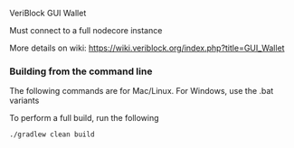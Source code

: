 VeriBlock GUI Wallet

Must connect to a full nodecore instance

More details on wiki: https://wiki.veriblock.org/index.php?title=GUI_Wallet

### Building from the command line

The following commands are for Mac/Linux. For Windows, use the .bat variants

To perform a full build, run the following

    ./gradlew clean build
